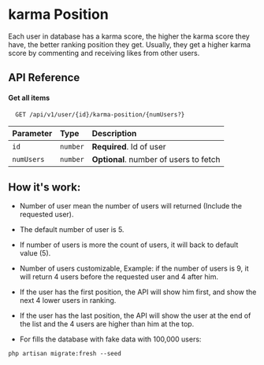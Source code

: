 # karma Position

Each user in database has a karma score, the higher the karma score they have, the better ranking position they get. Usually, they
get a higher karma score by commenting and receiving likes from other users.

## API Reference

#### Get all items

```http
  GET /api/v1/user/{id}/karma-position/{numUsers?}
```

| Parameter  | Type     | Description                            |
| :--------- | :------- | :------------------------------------- |
| `id`       | `number` | **Required**. Id of user               |
| `numUsers` | `number` | **Optional**. number of users to fetch |

## How it's work:

-   Number of user mean the number of users will returned (Include the requested user).

-   The default number of user is 5.

-   If number of users is more the count of users, it will back to default value (5).

-   Number of users customizable, Example: if the number of users is 9, it will return 4 users before the requested user and 4 after him.

-   If the user has the first position, the API will show him first, and show the next 4 lower users in ranking.

-   If the user has the last position, the API will show the user at the end of the list and the 4 users are higher than him at the top.

-   For fills the database with fake data with 100,000 users:

```
php artisan migrate:fresh --seed
```
